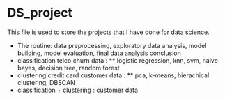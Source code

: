 # DS_project
This file is used to store the projects that I have done for data science.
* The routine: data preprocessing, exploratory data analysis, model building, model evaluation, final data analysis conclusion
* classification telco churn data :
** logistic regression, knn, svm, naive bayes, decision tree, random forest
* clustering credit card customer data :
** pca, k-means, hierachical clustering, DBSCAN
* classification + clustering : customer data
